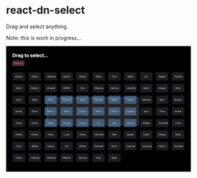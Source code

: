 # react-dn-select

Drag and select anything.

Note: this is work in progress...

<img width="600" src="example/dn-select-example.png">
